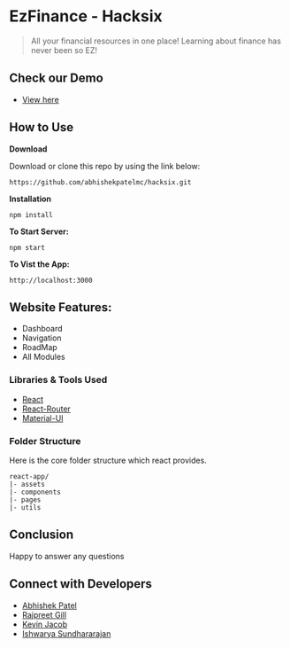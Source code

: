 # EzFinance - Hacksix

> All your financial resources in one place! Learning about finance has never been so EZ!

## Check our Demo

- [View here](https://www.youtube.com/watch?v=M6HNePLsOMQ&ab_channel)

## How to Use

**Download**

Download or clone this repo by using the link below:

```
https://github.com/abhishekpatelmc/hacksix.git
```

**Installation**

```
npm install
```

**To Start Server:**

```
npm start
```

**To Vist the App:**

```
http://localhost:3000
```

## Website Features:

- Dashboard
- Navigation
- RoadMap
- All Modules

### Libraries & Tools Used

- [React](https://reactjs.org/)
- [React-Router](https://reacttraining.com/react-router/web/guides/quick-start)
- [Material-UI](https://material-ui.com/)

### Folder Structure

Here is the core folder structure which react provides.

```
react-app/
|- assets
|- components
|- pages
|- utils
```

## Conclusion

Happy to answer any questions

## Connect with Developers

- [Abhishek Patel](https://www.linkedin.com/in/abhishekpatelmc/)
- [Rajpreet Gill](https://www.linkedin.com/in/rajpreet-gill/)
- [Kevin Jacob](https://www.linkedin.com/in/kevin-jacob-7086a6134/)
- [Ishwarya Sundhararajan](https://www.linkedin.com/in/ishwarya-sundhararajan/)
